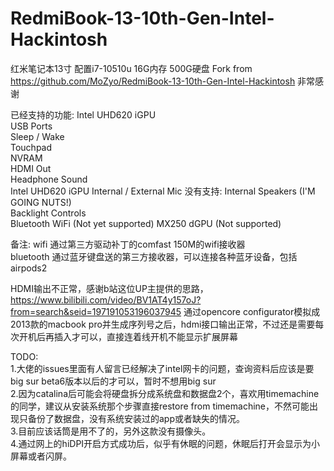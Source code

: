 # RedmiBook-13-10th-Gen-Intel-Hackintosh
红米笔记本13寸 配置i7-10510u 16G内存 500G硬盘
Fork from  https://github.com/MoZyo/RedmiBook-13-10th-Gen-Intel-Hackintosh 非常感谢

已经支持的功能:
 Intel UHD620 iGPU  
 USB Ports  
 Sleep / Wake  
 Touchpad  
 NVRAM  
 HDMI Out  
 Headphone Sound  
 Intel UHD620 iGPU
 Internal / External Mic
没有支持:
 Internal Speakers (I'M GOING NUTS!)  
 Backlight Controls  
 Bluetooth
 WiFi (Not yet supported)
 MX250 dGPU (Not supported)

备注:
wifi 通过第三方驱动补丁的comfast 150M的wifi接收器  
bluetooth  通过蓝牙键盘送的第三方接收器，可以连接各种蓝牙设备，包括airpods2

HDMI输出不正常，感谢b站这位UP主提供的思路，https://www.bilibili.com/video/BV1AT4y157oJ?from=search&seid=197191053196037945
通过opencore configurator模拟成2013款的macbook pro并生成序列号之后，hdmi接口输出正常，不过还是需要每次开机后再插入才可以，直接连着线开机不能显示扩展屏幕

TODO:  
1.大佬的issues里面有人留言已经解决了intel网卡的问题，查询资料后应该是要big sur beta6版本以后的才可以，暂时不想用big sur  
2.因为catalina后可能会将硬盘拆分成系统盘和数据盘2个，喜欢用timemachine的同学，建议从安装系统那个步骤直接restore from timemachine，不然可能出现只备份了数据盘，没有系统安装过的app或者缺失的情况。  
3.目前应该话筒是用不了的，另外这款没有摄像头。  
4.通过网上的hiDPI开启方式成功后，似乎有休眠的问题，休眠后打开会显示为小屏幕或者闪屏。
